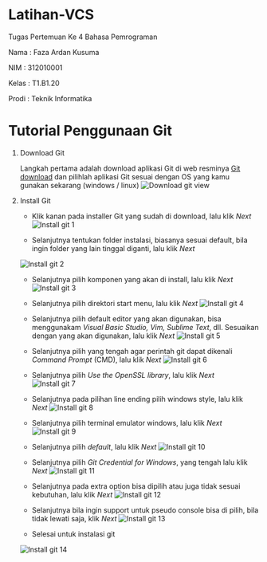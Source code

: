 # Latihan-VCS
Tugas Pertemuan Ke 4 Bahasa Pemrograman

Nama    : Faza Ardan Kusuma

NIM     : 312010001

Kelas   : T1.B1.20

Prodi   : Teknik Informatika

# Tutorial Penggunaan Git

1. Download Git
   
    Langkah pertama adalah download aplikasi Git di web resminya [Git download](https://git-scm.com/) dan pilihlah aplikasi Git sesuai dengan OS yang kamu gunakan sekarang (windows / linux)
    ![Download git view](Pic/gitdownload.png)

2. Install Git

    * Klik kanan pada installer Git yang sudah di download, lalu klik *Next*
    ![Install git 1](Pic/Installgit1.png)

    * Selanjutnya tentukan folder instalasi, biasanya sesuai default, bila ingin folder yang lain tinggal diganti, lalu klik *Next*
    
    ![Install git 2](Pic/Installgit2.png)

    * Selanjutnya pilih komponen yang akan di install, lalu klik *Next*
    ![Install git 3](Pic/Installgit3.png)

    * Selanjutnya pilih direktori start menu, lalu klik *Next*
    ![Install git 4](Pic/Installgit4.png)

    * Selanjutnya pilih default editor yang akan digunakan, bisa menggunakam *Visual Basic Studio, Vim, Sublime Text*, dll. Sesuaikan dengan yang akan digunakan, lalu klik *Next*
    ![Install git 5](Pic/Installgit5.png)

    * Selanjutnya pilih yang tengah agar perintah git dapat dikenali *Command Prompt* (CMD), lalu klik *Next*
    ![Install git 6](Pic/Installgit6.png)

    * Selanjutnya pilih *Use the OpenSSL library*, lalu klik *Next*
    ![Install git 7](Pic/Installgit7.png)

    * Selanjutnya pada pilihan line ending pilih windows style, lalu klik *Next*
    ![Install git 8](Pic/Installgit8.png)

    * Selanjutnya pilih terminal emulator windows, lalu klik *Next*
    ![Install git 9](Pic/Installgit9.png)


    * Selanjutnya pilih *default*, lalu klik *Next*
    ![Install git 10](Pic/Installgit10.png)

    * Selanjutnya pilih *Git Credential for Windows*, yang tengah lalu klik *Next*
    ![Install git 11](Pic/Installgit11.png)

    * Selanjutnya pada extra option bisa dipilih atau juga tidak sesuai kebutuhan, lalu klik *Next*
    ![Install git 12](Pic/Installgit12.png)

    * Selanjutnya bila ingin support untuk pseudo console bisa di pilih, bila tidak lewati saja, klik *Next*
    ![Install git 13](Pic/Installgit13.png)

    * Selesai untuk instalasi git

    ![Install git 14](Pic/Installgit14.png)


